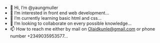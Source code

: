 - 👋 Hi, I’m @yaungmuller
- 👀 I’m interested in front end web development...
- 🌱 I’m currently learning basic html and css...
- 💞️ I’m looking to collaborate on every possible knowledge...
- 📫 How to reach me either by mail on Olaidkunle@gmail.com or phone number +2349035953577...

<!---
yaungmuller/yaungmuller is a ✨ special ✨ repository because its `README.md` (this file) appears on your GitHub profile.
You can click the Preview link to take a look at your changes.
--->
